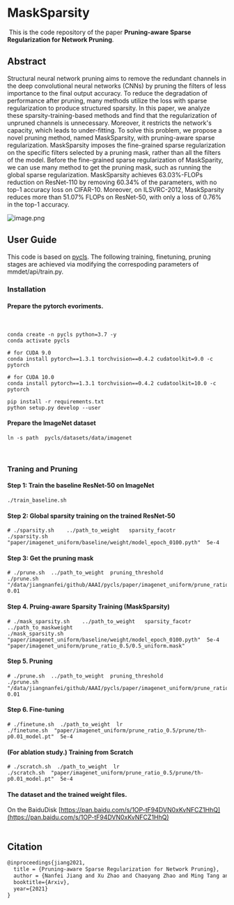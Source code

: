 # MaskSparsity
​
This is the code repository of the paper **Pruning-aware Sparse Regularization for Network Pruning**.
​
## Abstract
Structural neural network pruning aims to remove the redundant channels in the deep convolutional neural networks (CNNs) by pruning the filters of less importance to the final output accuracy. To reduce the degradation of performance after pruning, many methods utilize the loss with sparse regularization to produce structured sparsity. In this paper, we analyze these sparsity-training-based methods and find that the regularization of unpruned channels is unnecessary. Moreover, it restricts the network's capacity, which leads to under-fitting. To solve this problem, we propose a novel pruning method, named MaskSparsity, with pruning-aware sparse regularization. MaskSparsity imposes the fine-grained sparse regularization on the specific filters selected by a pruning mask, rather than all the filters of the model. Before the fine-grained sparse regularization of MaskSparity, we can use many method to get the pruning mask, such as running the global sparse regularization. MaskSparsity achieves 63.03\%-FLOPs reduction on ResNet-110 by removing 60.34\% of the parameters, with no top-1 accuracy loss on CIFAR-10. Moreover, on ILSVRC-2012, MaskSparsity reduces more than 51.07\% FLOPs on ResNet-50, with only a loss of 0.76\% in the top-1 accuracy. 

![image.png](https://cdn.nlark.com/yuque/0/2021/png/329429/1639493307825-b5680ea6-5617-42a3-bc06-986af87fbd8e.png#clientId=u82a26e47-fb94-4&crop=0&crop=0&crop=1&crop=1&from=paste&height=215&id=u00dd1335&margin=%5Bobject%20Object%5D&name=image.png&originHeight=430&originWidth=1478&originalType=binary&ratio=1&rotation=0&showTitle=false&size=47927&status=done&style=none&taskId=u5c2bcd40-239f-4757-8731-634b45704ed&title=&width=739)

## User Guide
This code is based on  [pycls](https://github.com/facebookresearch/pycls](/https://github.com/facebookresearch/pycls)).
The following training, finetuning, pruning stages are achieved via modifying the correspoding parameters of mmdet/api/train.py.

### Installation
#### Prepare the pytorch evoriments.
​
```shell
conda create -n pycls python=3.7 -y
conda activate pycls

# for CUDA 9.0
conda install pytorch==1.3.1 torchvision==0.4.2 cudatoolkit=9.0 -c pytorch

# for CUDA 10.0
conda install pytorch==1.3.1 torchvision==0.4.2 cudatoolkit=10.0 -c pytorch

pip install -r requirements.txt
python setup.py develop --user
```
#### Prepare the ImageNet dataset
```shell
ln -s path  pycls/datasets/data/imagenet
```
​
### Traning and Pruning

#### Step 1: Train the baseline ResNet-50 on ImageNet
```shell
./train_baseline.sh
```
#### Step 2: Global sparsity training on the trained ResNet-50
```shell
# ./sparsity.sh    ../path_to_weight   sparsity_facotr   
./sparsity.sh  "paper/imagenet_uniform/baseline/weight/model_epoch_0100.pyth"  5e-4  
```
#### Step 3: Get the pruning mask
```shell
# ./prune.sh  ../path_to_weight  pruning_threshold
./prune.sh  "/data/jiangnanfei/github/AAAI/pycls/paper/imagenet_uniform/prune_ratio_0.5/model_epoch_0100.pyth"  0.01
```
#### Step 4. Pruing-aware Sparsity Training (MaskSparsity)
```shell
# ./mask_sparsity.sh    ../path_to_weight   sparsity_facotr   ../path_to_maskweight
./mask_sparsity.sh  "paper/imagenet_uniform/baseline/weight/model_epoch_0100.pyth"  5e-4  "paper/imagenet_uniform/prune_ratio_0.5/0.5_uniform.mask"
```
#### Step 5. Pruning
```shell
# ./prune.sh  ../path_to_weight  pruning_threshold
./prune.sh  "/data/jiangnanfei/github/AAAI/pycls/paper/imagenet_uniform/prune_ratio_0.5/model_epoch_0100.pyth"  0.01
```
#### Step 6. Fine-tuning
```shell
# ./finetune.sh  ./path_to_weight  lr
./finetune.sh  "paper/imagenet_uniform/prune_ratio_0.5/prune/th-p0.01_model.pt"  5e-4
```
#### (For ablation study.) Training from Scratch
```shell
# ./scratch.sh  ./path_to_weight  lr
./scratch.sh  "paper/imagenet_uniform/prune_ratio_0.5/prune/th-p0.01_model.pt"  5e-4
```
#### The dataset and the trained weight files.
On the BaiduDisk [https://pan.baidu.com/s/1OP-tF94DVN0xKvNFCZ1HhQ](https://pan.baidu.com/s/1OP-tF94DVN0xKvNFCZ1HhQ)   
​
## Citation
```latex
@inproceedings{jiang2021,
  title = {Pruning-aware Sparse Regularization for Network Pruning},
  author = {Nanfei Jiang and Xu Zhao and Chaoyang Zhao and Ming Tang and Jinqiao Wang},
  booktitle={Arxiv},
  year={2021}
}
```
